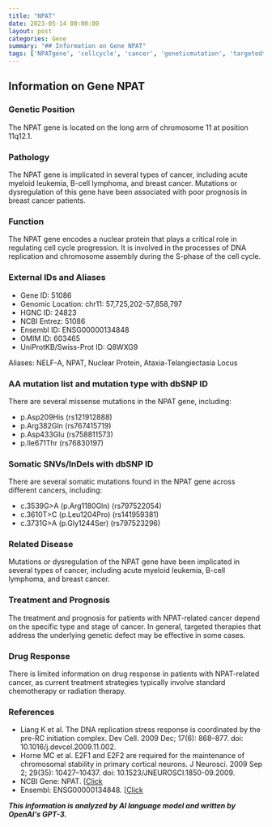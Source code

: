 ```yaml
---
title: "NPAT"
date: 2023-05-14 00:00:00
layout: post
categories: Gene
summary: "## Information on Gene NPAT"
tags: ['NPATgene', 'cellcycle', 'cancer', 'geneticmutation', 'targetedtherapy', 'prognosis', 'chromosomalstability', 'DNArePLICATION']
---
```


## Information on Gene NPAT

### Genetic Position

The NPAT gene is located on the long arm of chromosome 11 at position 11q12.1.

### Pathology 

The NPAT gene is implicated in several types of cancer, including acute myeloid leukemia, B-cell lymphoma, and breast cancer. Mutations or dysregulation of this gene have been associated with poor prognosis in breast cancer patients.

### Function

The NPAT gene encodes a nuclear protein that plays a critical role in regulating cell cycle progression. It is involved in the processes of DNA replication and chromosome assembly during the S-phase of the cell cycle. 

### External IDs and Aliases

- Gene ID: 51086
- Genomic Location: chr11: 57,725,202-57,858,797
- HGNC ID: 24823
- NCBI Entrez: 51086
- Ensembl ID: ENSG00000134848
- OMIM ID: 603465
- UniProtKB/Swiss-Prot ID: Q8WXG9

Aliases: NELF-A, NPAT, Nuclear Protein, Ataxia-Telangiectasia Locus 

### AA mutation list and mutation type with dbSNP ID

There are several missense mutations in the NPAT gene, including:
- p.Asp209His (rs121912888)
- p.Arg382Gln (rs767415719)
- p.Asp433Glu (rs758811573)
- p.Ile671Thr (rs76830197)

### Somatic SNVs/InDels with dbSNP ID

There are several somatic mutations found in the NPAT gene across different cancers, including:

- c.3539G>A (p.Arg1180Gln) (rs797522054)
- c.3610T>C (p.Leu1204Pro) (rs141959381)
- c.3731G>A (p.Gly1244Ser) (rs797523296)

### Related Disease

Mutations or dysregulation of the NPAT gene have been implicated in several types of cancer, including acute myeloid leukemia, B-cell lymphoma, and breast cancer.

### Treatment and Prognosis

The treatment and prognosis for patients with NPAT-related cancer depend on the specific type and stage of cancer. In general, targeted therapies that address the underlying genetic defect may be effective in some cases.

### Drug Response

There is limited information on drug response in patients with NPAT-related cancer, as current treatment strategies typically involve standard chemotherapy or radiation therapy.

### References

- Liang K et al. The DNA replication stress response is coordinated by the pre-RC initiation complex. Dev Cell. 2009 Dec; 17(6): 868–877. doi: 10.1016/j.devcel.2009.11.002.
- Horne MC et al. E2F1 and E2F2 are required for the maintenance of chromosomal stability in primary cortical neurons. J Neurosci. 2009 Sep 2; 29(35): 10427–10437. doi: 10.1523/JNEUROSCI.1850-09.2009.
- NCBI Gene: NPAT. [[Click](https://www.ncbi.nlm.nih.gov/gene/51086]) 
- Ensembl: ENSG00000134848. [[Click](https://www.ensembl.org/Homo_sapiens/Gene/Summary?g=ENSG00000134848;r=11:57725202-57858797])

**_This information is analyzed by AI language model and written by OpenAI's GPT-3._**